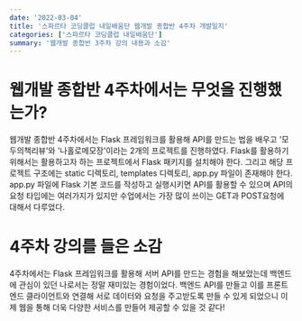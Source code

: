 ```yaml
---
date: '2022-03-04'
title: '스파르타 코딩클럽 내일배움단 웹개발 종합반 4주차 개발일지'
categories: ['스파르타 코딩클럽 내일배움단']
summary: '웹개발 종합반 3주차 강의 내용과 소감'
---
```


# 웹개발 종합반 4주차에서는 무엇을 진행했는가?

웹개발 종합반 4주차에서는 Flask 프레임워크를 활용해 API를 만드는 법을 배우고 '모두의책리뷰'와 '나홀로메모장'이라는 2개의 프로젝트를 진행하였다. Flask를 활용하기 위해서는 활용하고자 하는 프로젝트에서 Flask 패키지를 설치해야 한다. 그리고 해당 프로젝트 구조에는 static 디렉토리, templates 디렉토리, app.py 파일이 존재해야 한다. app.py 파일에 Flask 기본 코드를 작성하고 실행시키면 API를 활용할 수 있으며 API의 요청 타입에는 여러가지가 있지만 수업에서는 가장 많이 쓰이는 GET과 POST요청에 대해서 다루었다.

# 4주차 강의를 들은 소감

4주차에서는 Flask 프레임워크를 활용해 서버 API를 만드는 경험을 해보았는데 백엔드에 관심이 있던 나로서는 정말 재미있는 경험이었다. 백엔드 API를 만들고 이를 프론트엔드 클라이언트와 연결해 서로 데이터와 요청을 주고받도록 만들 수 있게 되었으니 이제 웹을 통해 더욱 다양한 서비스를 만들어 제공할 수 있을 것 같다!
